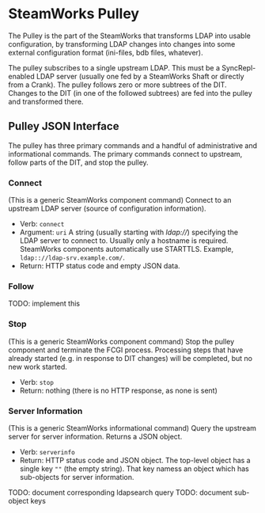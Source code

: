# SteamWorks Pulley #

The Pulley is the part of the SteamWorks that transforms LDAP
into usable configuration, by transforming LDAP changes into
changes into some external configuration format (ini-files,
bdb files, whatever).

The pulley subscribes to a single upstream LDAP. This must be
a SyncRepl-enabled LDAP server (usually one fed by a SteamWorks
Shaft or directly from a Crank). The pulley follows zero or more
subtrees of the DIT. Changes to the DIT (in one of the followed
subtrees) are fed into the pulley and transformed there.

## Pulley JSON Interface ##

The pulley has three primary commands and a handful of administrative
and informational commands. The primary commands connect to upstream,
follow parts of the DIT, and stop the pulley.

### Connect ###

(This is a generic SteamWorks component command) Connect to an upstream
LDAP server (source of configuration information).

 - Verb: `connect`
 - Argument: `uri` A string (usually starting with *ldap://*)
   specifying the LDAP server to connect to. Usually only a
   hostname is required. SteamWorks components automatically use STARTTLS.
   Example, `ldap:://ldap-srv.example.com/`.
 - Return: HTTP status code and empty JSON data.

### Follow ###

TODO: implement this

### Stop ###

(This is a generic SteamWorks component command) Stop the pulley
component and terminate the FCGI process. Processing steps that
have already started (e.g. in response to DIT changes) will be
completed, but no new work started.

 - Verb: `stop`
 - Return: nothing (there is no HTTP response, as none is sent)

### Server Information ###

(This is a generic SteamWorks informational command) Query the
upstream server for server information. Returns a JSON object.

 - Verb: `serverinfo`
 - Return: HTTP status code and JSON object. The top-level object
   has a single key `""` (the empty string). That key namess an
   object which has sub-objects for server information.

TODO: document corresponding ldapsearch query
TODO: document sub-object keys
